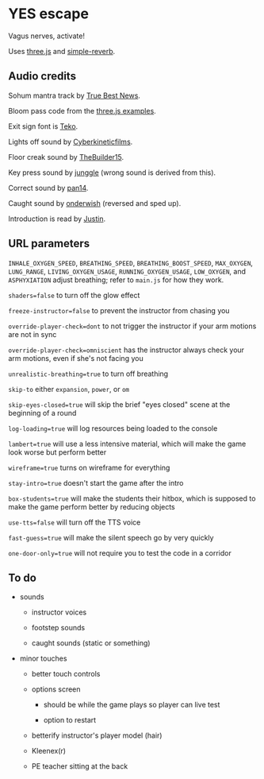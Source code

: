 # YES escape

Vagus nerves, activate!

Uses [three.js](https://threejs.org/) and [simple-reverb](https://github.com/web-audio-components/simple-reverb/).

## Audio credits

Sohum mantra track by [True Best News](https://www.youtube.com/watch?v=xOl7MWGjVRo).

Bloom pass code from the [three.js examples](https://threejs.org/examples/#webgl_postprocessing_unreal_bloom).

Exit sign font is [Teko](https://fonts.google.com/specimen/Teko).

Lights off sound by [Cyberkineticfilms](https://freesound.org/people/Cyberkineticfilms/sounds/135434/).

Floor creak sound by [TheBuilder15](https://freesound.org/people/TheBuilder15/sounds/367050/).

Key press sound by [junggle](https://freesound.org/people/junggle/sounds/26777/) (wrong sound is derived from this).

Correct sound by [pan14](https://freesound.org/people/pan14/sounds/263133/).

Caught sound by [onderwish](https://freesound.org/people/onderwish/sounds/469141/) (reversed and sped up).

Introduction is read by [Justin](https://ttsmp3.com/).

## URL parameters

`INHALE_OXYGEN_SPEED`, `BREATHING_SPEED`, `BREATHING_BOOST_SPEED`, `MAX_OXYGEN`, `LUNG_RANGE`, `LIVING_OXYGEN_USAGE`, `RUNNING_OXYGEN_USAGE`, `LOW_OXYGEN`, and `ASPHYXIATION` adjust breathing; refer to `main.js` for how they work.

`shaders=false` to turn off the glow effect

`freeze-instructor=false` to prevent the instructor from chasing you

`override-player-check=dont` to not trigger the instructor if your arm motions are not in sync

`override-player-check=omniscient` has the instructor always check your arm motions, even if she's not facing you

`unrealistic-breathing=true` to turn off breathing

`skip-to` either `expansion`, `power`, or `om`

`skip-eyes-closed=true` will skip the brief "eyes closed" scene at the beginning of a round

`log-loading=true` will log resources being loaded to the console

`lambert=true` will use a less intensive material, which will make the game look worse but perform better

`wireframe=true` turns on wireframe for everything

`stay-intro=true` doesn't start the game after the intro

`box-students=true` will make the students their hitbox, which is supposed to make the game perform better by reducing objects

`use-tts=false` will turn off the TTS voice

`fast-guess=true` will make the silent speech go by very quickly

`one-door-only=true` will not require you to test the code in a corridor

## To do

- sounds

  - instructor voices

  - footstep sounds

  - caught sounds (static or something)

- minor touches

  - better touch controls

  - options screen

    - should be while the game plays so player can live test

    - option to restart

  - betterify instructor's player model (hair)

  - Kleenex(r)

  - PE teacher sitting at the back
